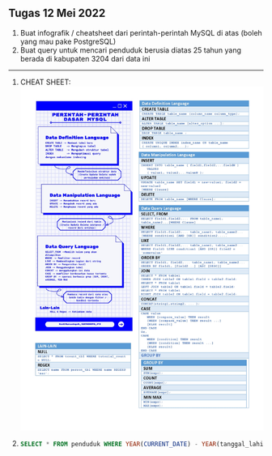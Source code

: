 ## Tugas 12 Mei 2022
1. Buat infografik / cheatsheet dari perintah-perintah MySQL di atas (boleh yang mau pake PostgreSQL)
2. Buat query untuk mencari penduduk berusia diatas 25 tahun yang berada di kabupaten 3204 dari data ini
---
1. CHEAT SHEET:
![cheat sheet](Cheatsheet.jpg)

3. ``` sql
   SELECT * FROM penduduk WHERE YEAR(CURRENT_DATE) - YEAR(tanggal_lahir) > 25 && kode_kabupaten = '3204';
   ```
